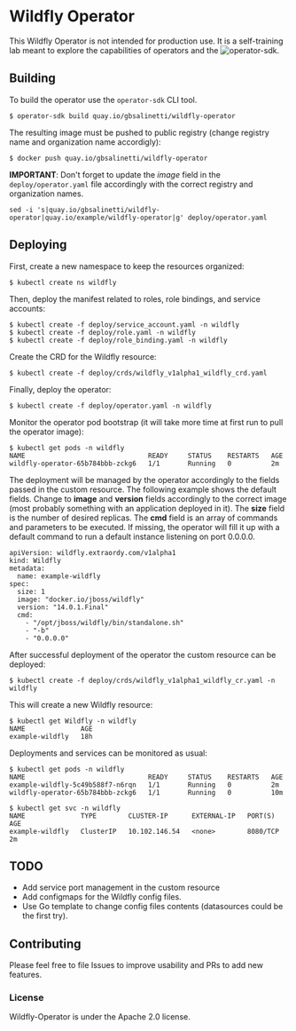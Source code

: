 # Wildfly Operator

This Wildfly Operator is not intended for production use. It is a self-training
lab meant to explore the capabilities of operators and the 
![operator-sdk](http://github.com/operator-framework/operator-sdk).

## Building
To build the operator use the `operator-sdk` CLI tool.
```
$ operator-sdk build quay.io/gbsalinetti/wildfly-operator
```

The resulting image must be pushed to public registry (change registry name 
and organization name accordigly):
```
$ docker push quay.io/gbsalinetti/wildfly-operator
```

**IMPORTANT**: Don't forget to update the *image* field in the 
`deploy/operator.yaml` file accordingly with the correct registry and
organization names.
```
sed -i 's|quay.io/gbsalinetti/wildfly-operator|quay.io/example/wildfly-operator|g' deploy/operator.yaml
```

## Deploying
First, create a new namespace to keep the resources organized:
```
$ kubectl create ns wildfly
```

Then, deploy the manifest related to roles, role bindings, and service 
accounts:
```
$ kubectl create -f deploy/service_account.yaml -n wildfly
$ kubectl create -f deploy/role.yaml -n wildfly
$ kubectl create -f deploy/role_binding.yaml -n wildfly
```

Create the CRD for the Wildfly resource:
```
$ kubectl create -f deploy/crds/wildfly_v1alpha1_wildfly_crd.yaml
```

Finally, deploy the operator:
```
$ kubectl create -f deploy/operator.yaml -n wildfly
```

Monitor the operator pod bootstrap (it will take more time at first run to
pull the operator image):
```
$ kubectl get pods -n wildfly
NAME                               READY     STATUS    RESTARTS   AGE
wildfly-operator-65b784bbb-zckg6   1/1       Running   0          2m
```

The deployment will be managed by the operator accordingly to the fields 
passed in the custom resource. The following example shows the default
fields. 
Change to **image** and **version** fields accordingly to the correct image
(most probably something with an application deployed in it). 
The **size** field is the number of desired replicas.
The **cmd** field is an array of commands and parameters to be executed. If
missing, the operator will fill it up with a default command to run a 
default instance listening on port 0.0.0.0.
```
apiVersion: wildfly.extraordy.com/v1alpha1
kind: Wildfly
metadata:
  name: example-wildfly
spec:
  size: 1
  image: "docker.io/jboss/wildfly"
  version: "14.0.1.Final"
  cmd:
    - "/opt/jboss/wildfly/bin/standalone.sh"
    - "-b"
    - "0.0.0.0"
```

After successful deployment of the operator the custom resource can be 
deployed:
```
$ kubectl create -f deploy/crds/wildfly_v1alpha1_wildfly_cr.yaml -n wildfly
```

This will create a new Wildfly resource:
```
$ kubectl get Wildfly -n wildfly
NAME              AGE
example-wildfly   18h
```

Deployments and services can be monitored as usual:
```
$ kubectl get pods -n wildfly
NAME                               READY     STATUS    RESTARTS   AGE
example-wildfly-5c49b588f7-n6rqn   1/1       Running   0          2m
wildfly-operator-65b784bbb-zckg6   1/1       Running   0          10m

$ kubectl get svc -n wildfly
NAME              TYPE        CLUSTER-IP      EXTERNAL-IP   PORT(S)    AGE
example-wildfly   ClusterIP   10.102.146.54   <none>        8080/TCP   2m
```
## TODO
- Add service port management in the custom resource
- Add configmaps for the Wildfly config files.
- Use Go template to change config files contents (datasources could be the 
  first try).

## Contributing
Please feel free to file Issues to improve usability and PRs to add new features.
### License
Wildfly-Operator is under the Apache 2.0 license.
